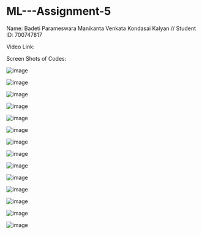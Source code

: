 # ML---Assignment-5

Name: Badeti Parameswara Manikanta Venkata Kondasai Kalyan // Student ID: 700747817

Video Link: 

Screen Shots of Codes:

![image](https://user-images.githubusercontent.com/123040832/231599330-00ecf582-f2de-4ad4-8f4b-2d791eb62bd2.png)

![image](https://user-images.githubusercontent.com/123040832/231599345-7956c3c5-5ace-4b6c-99b3-daa38b27c7c9.png)

![image](https://user-images.githubusercontent.com/123040832/231599366-90410e3f-99e5-4ca5-b646-7fcbb9512ee2.png)

![image](https://user-images.githubusercontent.com/123040832/231599403-3882783a-a646-4cda-ab01-346f96cf39bc.png)

![image](https://user-images.githubusercontent.com/123040832/231599428-6955a8a4-9028-474a-9420-d56679a8f8c0.png)

![image](https://user-images.githubusercontent.com/123040832/231599451-17a29001-d212-4d6a-94c9-91ebc4c96542.png)

![image](https://user-images.githubusercontent.com/123040832/231599466-c7742b9b-bcd3-4753-adce-267e783dc6ee.png)

![image](https://user-images.githubusercontent.com/123040832/231599483-955fce71-d103-40f7-8056-a250bd08fc01.png)

![image](https://user-images.githubusercontent.com/123040832/231599502-e8bf06e7-18c1-4b2e-8dbc-0e81e8b510d8.png)

![image](https://user-images.githubusercontent.com/123040832/231599519-878530f0-c43d-48f8-8aeb-32aabf35bb04.png)

![image](https://user-images.githubusercontent.com/123040832/231599531-11715988-ae64-407b-8a95-9b189fab2e1a.png)

![image](https://user-images.githubusercontent.com/123040832/231599544-5382569e-b9a5-41a8-b6ea-13246b4021c9.png)

![image](https://user-images.githubusercontent.com/123040832/231599559-55e10876-d30f-4e7b-9ea6-b5db6d64798b.png)

![image](https://user-images.githubusercontent.com/123040832/231599575-89466bb4-ebef-4e25-938e-dada41d4f82e.png)

